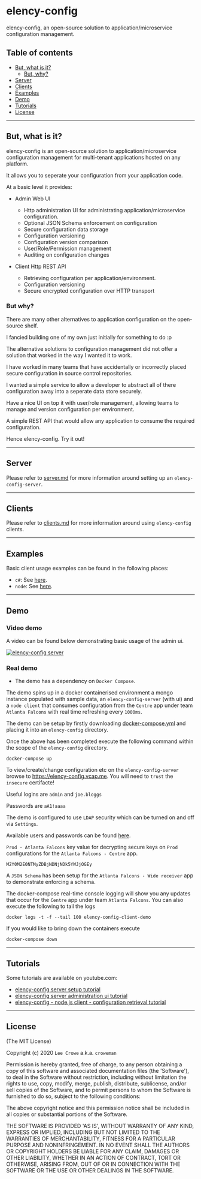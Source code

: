# elency-config

elency-config, an open-source solution to application/microservice configuration management.

## Table of contents

- [But, what is it?](#whatisit)
  - [But, why?](#butwhy)
- [Server](#server)
- [Clients](#clients)
- [Examples](#examples)
- [Demo](#demo)
- [Tutorials](#tutorials)
- [License](#license)

---

## But, what is it?<a name="whatisit"></a>

elency-config is an open-source solution to application/microservice configuration management for multi-tenant applications hosted on any platform.

It allows you to seperate your configuration from your application code.

At a basic level it provides:

- Admin Web UI
  - Http administration UI for administrating application/microservice configuration.
  - Optional JSON Schema enforcement on configuration
  - Secure configuration data storage
  - Configuration versioning
  - Configuration version comparison
  - User/Role/Permission management
  - Auditing on configuration changes

- Client Http REST API
  - Retrieving configuration per application/environment.
  - Configuration versioning
  - Secure encrypted configuration over HTTP transport

### But why?<a name="butwhy"></a>

There are many other alternatives to application configuration on the open-source shelf.

I fancied building one of my own just initially for something to do :p

The alternative solutions to configuration management did not offer a solution that worked in the way I wanted it to work.

I have worked in many teams that have accidentally or incorrectly placed secure configuration in source control repositories.

I wanted a simple service to allow a developer to abstract all of there configuration away into a seperate data store securely.

Have a nice UI on top it with user/role management, allowing teams to manage and version configuration per environment.

A simple REST API that would allow any application to consume the required configuration.

Hence elency-config. Try it out!

---

## Server<a name="server"></a>

Please refer to <a href="./documentation/server.md">server.md</a> for more information around setting up an `elency-config-server`.

---

## Clients<a name="clients"></a>

Please refer to <a href="./documentation/clients.md">clients.md</a> for more information around using `elency-config` clients.

---

## Examples<a name="examples"></a>

Basic client usage examples can be found in the following places:

- `c#`: See <a href="./example/csharp/Example">here<a/>.
- `node`: See <a href="./example/node">here<a/>.

---

## Demo<a name="demo"></a>

### Video demo

A video can be found below demonstrating basic usage of the admin ui.

[![elency-config server](https://img.youtube.com/vi/MO5aSvd_GjY/0.jpg)](https://www.youtube.com/watch?v=MO5aSvd_GjY)

### Real demo

* The demo has a dependency on `Docker Compose`.

The demo spins up in a docker containerised environment a mongo instance populated with sample data, an `elency-config-server` (with ui) and a `node client` that consumes configuration from the `Centre` app under team `Atlanta Falcons` with real time refreshing every `1000ms`.

The demo can be setup by firstly downloading <a href="https://raw.githubusercontent.com/croweman/elency-config/master/demo/docker/docker-compose.yml">docker-compose.yml</a> and placing it into an `elency-config` directory.

Once the above has been completed execute the following command within the scope of the `elency-config` directory.

```
docker-compose up
```

To view/create/change configuration etc on the `elency-config-server` browse to <a href="https://elency-config.vcap.me">https://elency-config.vcap.me<a/>.  You will need to `trust` the `insecure` certifacte!

Useful logins are `admin` and `joe.bloggs`

Passwords are `aA1!aaaa`

The demo is configured to use `LDAP` security which can be turned on and off via `Settings`.

Available users and passwords can be found <a href="https://raw.githubusercontent.com/croweman/elency-config/master/server/specs/support/ldap-mock-server/lib/configuration.js">here</a>.

`Prod - Atlanta Falcons` key value for decrypting secure keys on `Prod` configurations for the `Atlanta Falcons - Centre` app.

```
M2Y0M2E0NTMyZDBjNDNjNDk5YWJjOGEy
```

A `JSON Schema` has been setup for the `Atlanta Falcons - Wide receiver` app to demonstrate enforcing a schema.

The docker-compose real-time console logging will show you any updates that occur for the `Centre` app under team `Atlanta Falcons`.  You can also execute the following to tail the logs

```
docker logs -t -f --tail 100 elency-config-client-demo
```

If you would like to bring down the containers execute

```
docker-compose down
```

---

## Tutorials<a name="tutorials"></a>

Some tutorials are available on youtube.com:

- <a href="https://www.youtube.com/watch?v=gNH7-EZnV2M">elency-config server setup tutorial</a>
- <a href="https://www.youtube.com/watch?v=MdhCpUmYyF0">elency-config server administration ui tutorial</a>
- <a href="https://www.youtube.com/watch?v=xgOfQGkAbPI">elency-config - node.js client - configuration retrieval tutorial</a>

---

## License<a name="license"></a>

(The MIT License)

Copyright (c) 2020 `Lee Crowe` a.k.a. `croweman`

Permission is hereby granted, free of charge, to any person obtaining a copy of this software and associated documentation files (the 'Software'), to deal in the Software without restriction, including without limitation the rights to use, copy, modify, merge, publish, distribute, sublicense, and/or sell copies of the Software, and to permit persons to whom the Software is furnished to do so, subject to the following conditions:

The above copyright notice and this permission notice shall be included in all copies or substantial portions of the Software.

THE SOFTWARE IS PROVIDED 'AS IS', WITHOUT WARRANTY OF ANY KIND, EXPRESS OR IMPLIED, INCLUDING BUT NOT LIMITED TO THE WARRANTIES OF MERCHANTABILITY, FITNESS FOR A PARTICULAR PURPOSE AND NONINFRINGEMENT. IN NO EVENT SHALL THE AUTHORS OR COPYRIGHT HOLDERS BE LIABLE FOR ANY CLAIM, DAMAGES OR OTHER LIABILITY, WHETHER IN AN ACTION OF CONTRACT, TORT OR OTHERWISE, ARISING FROM, OUT OF OR IN CONNECTION WITH THE SOFTWARE OR THE USE OR OTHER DEALINGS IN THE SOFTWARE.
